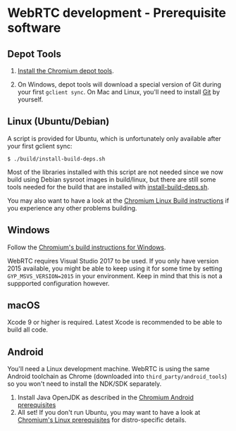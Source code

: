 # WebRTC development - Prerequisite software

## Depot Tools

1. [Install the Chromium depot tools][depot-tools].

2. On Windows, depot tools will download a special version of Git during your
first `gclient sync`. On Mac and Linux, you'll need to install [Git][git] by
yourself.

## Linux (Ubuntu/Debian)

A script is provided for Ubuntu, which is unfortunately only available after
your first gclient sync:

```
$ ./build/install-build-deps.sh
```

Most of the libraries installed with this script are not needed since we now
build using Debian sysroot images in build/linux, but there are still some tools
needed for the build that are installed with
[install-build-deps.sh][install-build-deps].

You may also want to have a look at the [Chromium Linux Build
instructions][chromium-linux-build-instructions] if you experience any other problems building.

## Windows

Follow the [Chromium's build instructions for Windows][chromium-win-build-instructions].

WebRTC requires Visual Studio 2017 to be used. If you only have version 2015
available, you might be able to keep using it for some time by setting
`GYP_MSVS_VERSION=2015` in your environment. Keep in mind that this is not a
suppported configuration however.

## macOS

Xcode 9 or higher is required. Latest Xcode is recommended to be able to build
all code.

## Android

You'll need a Linux development machine. WebRTC is using the same Android
toolchain as Chrome (downloaded into `third_party/android_tools`) so you won't
need to install the NDK/SDK separately.

1. Install Java OpenJDK as described in the
[Chromium Android prerequisites][chromium-android-build-build-instructions]
2. All set! If you don't run Ubuntu, you may want to have a look at
[Chromium's Linux prerequisites][chromium-linux-prerequisites] for distro-specific details.


[depot-tools]: https://commondatastorage.googleapis.com/chrome-infra-docs/flat/depot_tools/docs/html/depot_tools_tutorial.html#_setting_up
[git]: http://git-scm.com
[install-build-deps]: https://cs.chromium.org/chromium/src/build/install-build-deps.sh
[chromium-linux-build-instructions]: https://chromium.googlesource.com/chromium/src/+/master/docs/linux_build_instructions.md
[chromium-win-build-instructions]: https://chromium.googlesource.com/chromium/src/+/master/docs/windows_build_instructions.md
[chromium-linux-prerequisites]: https://chromium.googlesource.com/chromium/src/+/master/docs/linux_build_instructions.md#notes
[chromium-android-build-build-instructions]: https://chromium.googlesource.com/chromium/src/+/master/docs/android_build_instructions.md
